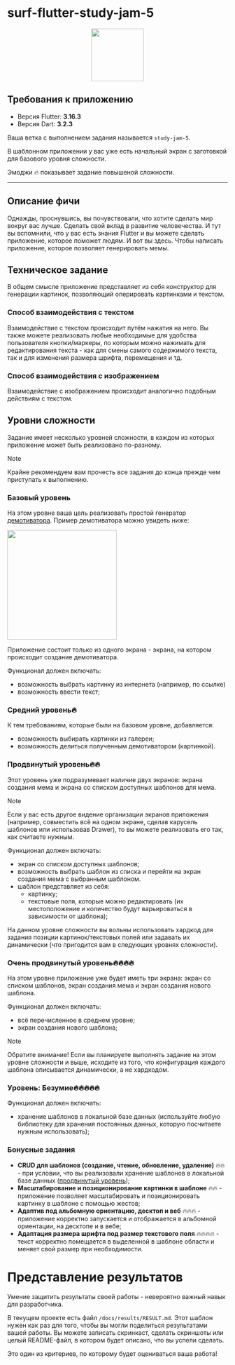 # surf-flutter-study-jam-5

<p align="center">
<img src="https://surf.ru/wp-content/themes/surf/assets/img/logo.svg" height="120" />
</p>

## Требования к приложению

- Версия Flutter: **3.16.3**
- Версия Dart: **3.2.3**

Ваша ветка с выполнением задания называется `study-jam-5`.

В шаблонном приложении у вас уже есть начальный экран с заготовкой для базового уровня сложности.

Эмоджи 🔥 показывает задание повышеной сложности.

---

## Описание фичи

Однажды, проснувшись, вы почувствовали, что хотите сделать мир вокруг вас лучше. Сделать свой вклад в развитие человечества. И тут вы вспомнили, что у вас есть знания Flutter и вы можете сделать приложение, которое поможет людям. И вот вы здесь. Чтобы написать приложение, которое позволяет генерировать мемы.

## Техническое задание

В общем смысле приложение представляет из себя конструктор для генерации картинок, позволяющий оперировать картинками и текстом.

### Способ взаимодействия с текстом

Взаимодействие с текстом происходит путём нажатия на него. Вы также можете реализовать любые необходимые для удобства пользователя кнопки/маркеры, по которым можно нажимать для редактирования текста - как для смены самого содержимого текста, так и для изменения размера шрифта, перемещения и тд.

### Способ взаимодействия с изображением

Взаимодействие с изображением происходит аналогично подобным действиям с текстом.

## Уровни сложности

Задание имеет несколько уровней сложности, в каждом из которых приложение может быть реализовано по-разному.

> [!NOTE]
> Крайне рекомендуем вам прочесть все задания до конца прежде чем приступать к выполнению.

### **Базовый уровень**

На этом уровне ваша цель реализовать простой генератор [демотиватора](https://ru.wikipedia.org/wiki/%D0%94%D0%B5%D0%BC%D0%BE%D1%82%D0%B8%D0%B2%D0%B0%D1%82%D0%BE%D1%80). Пример демотиватора можно увидеть ниже:

<img src="docs/images/demotivator_example.png" width="250">

Приложение состоит только из одного экрана - экрана, на котором происходит создание демотиватора.

Функционал должен включать:

- возможность выбрать картинку из интернета (например, по ссылке)
- возможность ввести текст;

### **Средний уровень**🔥

К тем требованиям, которые были на базовом уровне, добавляется:

- возможность выбирать картинки из галереи;
- возможность делиться полученным демотиватором (картинкой).

### **Продвинутый уровень**🔥🔥

Этот уровень уже подразумевает наличие двух экранов: экрана создания мема и экрана со списком доступных шаблонов для мема.

> [!NOTE]
> Если у вас есть другое видение организации экранов приложения (например, совместить всё на одном экране, сделав карусель шаблонов или использовав Drawer), то вы можете реализовать его так, как считаете нужным.

Функционал должен включать:

- экран со списком доступных шаблонов;
- возможность выбрать шаблон из списка и перейти на экран создания мема с выбранным шаблоном.
- шаблон представляет из себя:
  - картинку;
  - текстовые поля, которые можно редактировать (их местоположение и количество будут варьироваться в зависимости от шаблона);

На данном уровне сложности вы вольны использовать хардкод для задания позиции картинок/текстовых полей или задавать их динамически (что пригодится вам в следующих уровнях сложности).

### **Очень продвинутый уровень**🔥🔥🔥🔥

На этом уровне приложение уже будет иметь три экрана: экран со списком шаблонов, экран создания мема и экран создания нового шаблона.

Функционал должен включать:

- всё перечисленное в среднем уровне;
- экран создания нового шаблона;

> [!NOTE]
> Обратите внимание!
> Если вы планируете выполнять задание на этом уровне сложности и выше, исходите из того, что конфигурация каждого шаблона описывается динамически, а не хардкодом.

### **Уровень: Безумие**🔥🔥🔥🔥🔥

Функционал должен включать:

- хранение шаблонов в локальной базе данных (используйте любую библиотеку для хранения постоянных данных, которую посчитаете нужным использовать);

### Бонусные задания

- **CRUD для шаблонов (создание, чтение, обновление, удаление)** 🔥🔥 - при условии, что вы реализовали хранение шаблонов в локальной базе данных ([продвинутый уровень](#продвинутый-уровень🔥🔥🔥));
- **Масштабирование и позиционирование картинки в шаблоне** 🔥🔥 - приложение позволяет масштабировать и позиционировать картинку в шаблоне с помощью жестов;
- **Адаптив под альбомную ориентацию, десктоп и веб** 🔥🔥🔥 - приложение корректно запускается и отображается в альбомной ориентации, на десктопе и в вебе;
- **Адаптация размера шрифта под размер текстового поля** 🔥🔥🔥🔥 - текст корректно помещается в выделенной в шаблоне области и меняет свой размер при необходимости.

# Представление результатов

Умение защитить результаты своей работы - невероятно важный навык для разработчика.

В текущем проекте есть файл `/docs/results/RESULT.md`. Этот шаблон нужен как раз для того, чтобы вы могли поделиться результатами вашей работы. Вы можете записать скринкаст, сделать скриншоты или целый README-файл, в котором будет описано, что вы успели сделать.

Это один из критериев, по которому будет оцениваться ваша работа!
